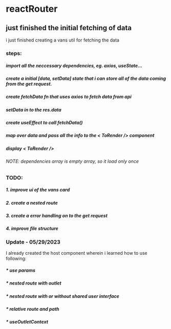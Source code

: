 # reactRouter

## just finished the initial fetching of data 
i just finished creating a vans util for fetching the data
### steps:
 ##### import all the neccessary dependencies, eg. axios, useState...
 ##### create a initial [data, setData] state that i can store all of the data coming from the get request.
 ##### create fetchData fn that uses axios to fetch data from api
 ##### setData in to the res.data
 ##### create useEffect to call fetchData()
 ##### map over data and pass all the info to the < ToRender /> component
 ##### display < ToRender />

 ###### NOTE: dependencies array is empty array, so it load only once

### TODO:
 ##### 1. improve ui of the vans card
 ##### 2. create a nested route
 ##### 3. create a error handling on to the get request
 ##### 4. improve file structure

### Update - 05/29/2023
I already created the host component wherein i learned how to use following: 
##### * use params
##### * nested route with outlet
##### * nested route with or without shared user interface
##### * relative route and path
##### * useOutletContext
